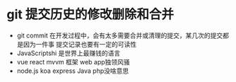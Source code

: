 # git 提交历史的修改删除和合并

- git commit 在开发过程中，会有太多需要合并或清理的提交，某几次的提交都是因为一件事
提交记录也要有一定的可读性
- JavaScriptshi 是世界上最赚钱的语言 
- vue react mvvm 框架 web app独领风骚
- node.js koa express Java php没啥意思